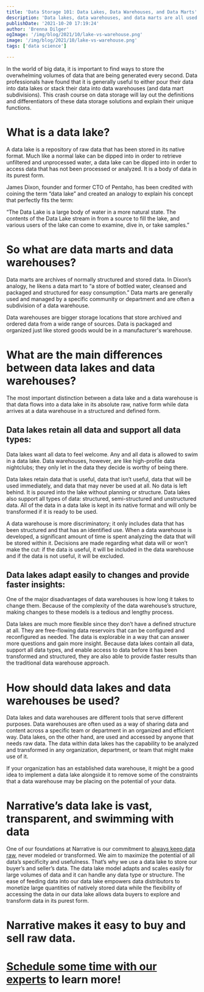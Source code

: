 ```yaml
---
title: 'Data Storage 101: Data Lakes, Data Warehouses, and Data Marts'
description: 'Data lakes, data warehouses, and data marts are all used for storing big data, but they are not interchangeable terms. This crash course on data storage will lay out the definitions and differentiators for these key terms.'
publishDate: '2021-10-20 17:19:24'
author: 'Brenna Dilger'
ogImage: '/img/blog/2021/10/lake-vs-warehouse.png'
image: '/img/blog/2021/10/lake-vs-warehouse.png'
tags: ['data science']

---
```

In the world of big data, it is important to find ways to store the overwhelming volumes of data that are being generated every second. Data professionals have found that it is generally useful to either pour their data into data lakes or stack their data into data warehouses (and data mart subdivisions). This crash course on data storage will lay out the definitions and differentiators of these data storage solutions and explain their unique functions. 

**What is a data lake?**
========================

A data lake is a repository of raw data that has been stored in its native format. Much like a normal lake can be dipped into in order to retrieve unfiltered and unprocessed water, a data lake can be dipped into in order to access data that has not been processed or analyzed. It is a body of data in its purest form. 

James Dixon, founder and former CTO of Pentaho, has been credited with coining the term “data lake” and created an analogy to explain his concept that perfectly fits the term:

“The Data Lake is a large body of water in a more natural state. The contents of the Data Lake stream in from a source to fill the lake, and various users of the lake can come to examine, dive in, or take samples.”

**So what are data marts and data warehouses?**
===============================================

Data marts are archives of normally structured and stored data. In Dixon’s analogy, he likens a data mart to “a store of bottled water, cleansed and packaged and structured for easy consumption.” Data marts are generally used and managed by a specific community or department and are often a subdivision of a data warehouse.

Data warehouses are bigger storage locations that store archived and ordered data from a wide range of sources. Data is packaged and organized just like stored goods would be in a manufacturer's warehouse.

**What are the main differences between data lakes and data warehouses?**
=========================================================================

The most important distinction between a data lake and a data warehouse is that data flows into a data lake in its absolute raw, native form while data arrives at a data warehouse in a structured and defined form. 

**Data lakes retain all data and support all data types:**
----------------------------------------------------------

Data lakes want all data to feel welcome. Any and all data is allowed to swim in a data lake. Data warehouses, however, are like high-profile data nightclubs; they only let in the data they decide is worthy of being there. 

Data lakes retain data that is useful, data that isn’t useful, data that will be used immediately, and data that may never be used at all. No data is left behind. It is poured into the lake without planning or structure. Data lakes also support all types of data: structured, semi-structured and unstructured data. All of the data in a data lake is kept in its native format and will only be transformed if it is ready to be used. 

A data warehouse is more discriminatory; it only includes data that has been structured and that has an identified use. When a data warehouse is developed, a significant amount of time is spent analyzing the data that will be stored within it. Decisions are made regarding what data will or won’t make the cut: if the data is useful, it will be included in the data warehouse and if the data is not useful, it will be excluded. 

**Data lakes adapt easily to changes and provide faster insights:**
-------------------------------------------------------------------

One of the major disadvantages of data warehouses is how long it takes to change them. Because of the complexity of the data warehouse’s structure, making changes to these models is a tedious and lengthy process. 

Data lakes are much more flexible since they don’t have a defined structure at all. They are free-flowing data reservoirs that can be configured and reconfigured as needed. The data is explorable in a way that can answer more questions and gain more insight. Because data lakes contain all data, support all data types, and enable access to data before it has been transformed and structured, they are also able to provide faster results than the traditional data warehouse approach.

**How should data lakes and data warehouses be used?**
======================================================

Data lakes and data warehouses are different tools that serve different purposes. Data warehouses are often used as a way of sharing data and content across a specific team or department in an organized and efficient way. Data lakes, on the other hand, are used and accessed by anyone that needs raw data. The data within data lakes has the capability to be analyzed and transformed in any organization, department, or team that might make use of it.

If your organization has an established data warehouse, it might be a good idea to implement a data lake alongside it to remove some of the constraints that a data warehouse may be placing on the potential of your data. 

**Narrative’s data lake is vast, transparent, and swimming with data**
======================================================================

One of our foundations at Narrative is our commitment to [always keep data raw](https://blog.narrative.io/the-narrative-manifesto-part-two), never modeled or transformed. We aim to maximize the potential of all data’s specificity and usefulness. That’s why we use a data lake to store our buyer’s and seller’s data. The data lake model adapts and scales easily for large volumes of data and it can handle any data type or structure. The ease of feeding data into our data lake empowers data distributors to monetize large quantities of natively stored data while the flexibility of accessing the data in our data lake allows data buyers to explore and transform data in its purest form.

**Narrative makes it easy to buy and sell raw data.** 
======================================================

[**Schedule some time with our experts**](/contact) **to learn more!**
===========================================================================================
